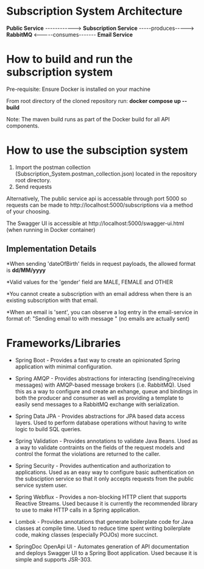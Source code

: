 # Subscription System Architecture

 
**Public Service** ------------> **Subscription Service** -----produces-----> **RabbitMQ** <-----consumes------- **Email Service**



# How to build and run the subscription system
Pre-requisite: Ensure Docker is installed on your machine

From root directory of the cloned repository run:
**docker compose up --build**

Note: The maven build runs as part of the Docker build for all API components.

# How to use the subsciption system
1. Import the postman collection (Subscription_System.postman_collection.json) located in the repository root directory.
2. Send requests

Alternatively, The public service api is accessable through port 5000 so requests can be made to http://localhost:5000/subscriptions via a method of your choosing.

The Swagger UI is accessible at http://localhost:5000/swagger-ui.html (when running in Docker container)

## Implementation Details

*When sending 'dateOfBirth' fields in request payloads, the allowed format is **dd/MM/yyyy**

*Valid values for the 'gender' field are MALE, FEMALE and OTHER

*You cannot create a subscription with an email address when there is an existing subscription with that email.

*When an email is 'sent', you can observe a log entry in the email-service in format of: "Sending email to <email-address> with message <message>" (no emails are actually sent)


# Frameworks/Libraries

* Spring Boot - Provides a fast way to create an opinionated Spring application with minimal configuration. 

* Spring AMQP - Provides abstractions for interacting (sending/receiving messages) with AMQP-based message brokers (i.e. RabbitMQ). Used this as a way to configure and create an exhange, queue and bindings in both the producer and consumer as well as providing a template to easily send messages to a RabbitMQ exchange with serialization.

* Spring Data JPA - Provides abstractions for JPA based data access layers. Used to perform database operations without having to write logic to build SQL queries.

* Spring Validation - Provides annotations to validate Java Beans. Used as a way to validate contraints on the fields of the request models and control the format the violations are returned to the caller.

* Spring Security - Provides authentication and authorization to applications. Used as an easy way to configure basic authentication on the subsciption service so that it only accepts requests from the public service system user.

* Spring Webflux - Provides a non-blocking HTTP client that supports Reactive Streams. Used because it is currently the recommended library to use to make HTTP calls in a Spring application.

* Lombok - Provides annotations that generate boilerplate code for Java classes at compile time. Used to reduce time spent writing boilerplate code, making classes (especially POJOs) more succinct.

* SpringDoc OpenApi UI - Automates generation of API documentation and deploys Swagger UI to a Spring Boot application. Used because it is simple and supports JSR-303.

